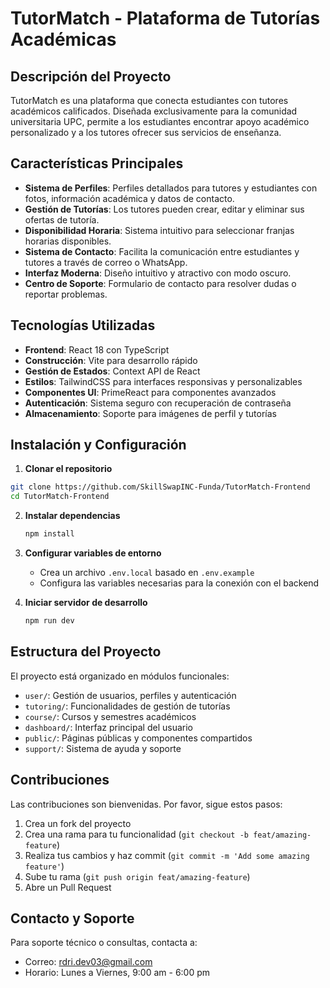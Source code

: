 # TutorMatch - Plataforma de Tutorías Académicas

## Descripción del Proyecto

TutorMatch es una plataforma que conecta estudiantes con tutores académicos calificados. Diseñada exclusivamente para la comunidad universitaria UPC, permite a los estudiantes encontrar apoyo académico personalizado y a los tutores ofrecer sus servicios de enseñanza. 

## Características Principales

- **Sistema de Perfiles**: Perfiles detallados para tutores y estudiantes con fotos, información académica y datos de contacto.
- **Gestión de Tutorías**: Los tutores pueden crear, editar y eliminar sus ofertas de tutoría.
- **Disponibilidad Horaria**: Sistema intuitivo para seleccionar franjas horarias disponibles.
- **Sistema de Contacto**: Facilita la comunicación entre estudiantes y tutores a través de correo o WhatsApp.
- **Interfaz Moderna**: Diseño intuitivo y atractivo con modo oscuro.
- **Centro de Soporte**: Formulario de contacto para resolver dudas o reportar problemas.

## Tecnologías Utilizadas

- **Frontend**: React 18 con TypeScript
- **Construcción**: Vite para desarrollo rápido
- **Gestión de Estados**: Context API de React
- **Estilos**: TailwindCSS para interfaces responsivas y personalizables
- **Componentes UI**: PrimeReact para componentes avanzados
- **Autenticación**: Sistema seguro con recuperación de contraseña
- **Almacenamiento**: Soporte para imágenes de perfil y tutorías

## Instalación y Configuración

1. **Clonar el repositorio**
  ```bash
  git clone https://github.com/SkillSwapINC-Funda/TutorMatch-Frontend
  cd TutorMatch-Frontend
  ```

2. **Instalar dependencias**
   ```bash
   npm install
   ```

3. **Configurar variables de entorno**
   - Crea un archivo `.env.local` basado en `.env.example`
   - Configura las variables necesarias para la conexión con el backend

4. **Iniciar servidor de desarrollo**
   ```bash
   npm run dev
   ```

## Estructura del Proyecto

El proyecto está organizado en módulos funcionales:
- `user/`: Gestión de usuarios, perfiles y autenticación
- `tutoring/`: Funcionalidades de gestión de tutorías
- `course/`: Cursos y semestres académicos
- `dashboard/`: Interfaz principal del usuario
- `public/`: Páginas públicas y componentes compartidos
- `support/`: Sistema de ayuda y soporte

## Contribuciones

Las contribuciones son bienvenidas. Por favor, sigue estos pasos:
1. Crea un fork del proyecto
2. Crea una rama para tu funcionalidad (`git checkout -b feat/amazing-feature`)
3. Realiza tus cambios y haz commit (`git commit -m 'Add some amazing feature'`)
4. Sube tu rama (`git push origin feat/amazing-feature`)
5. Abre un Pull Request

## Contacto y Soporte

Para soporte técnico o consultas, contacta a:
- Correo: rdri.dev03@gmail.com
- Horario: Lunes a Viernes, 9:00 am - 6:00 pm
